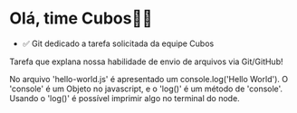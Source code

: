 # Olá, time Cubos🖖🏻

- ✅ Git dedicado a tarefa solicitada da equipe Cubos

Tarefa que explana nossa habilidade de envio de arquivos via Git/GitHub!

No arquivo 'hello-world.js' é apresentado um console.log('Hello World'). O 'console' é um Objeto no javascript, e o 'log()' é um método de 'console'. Usando o 'log()' é possível imprimir algo no terminal do node.
